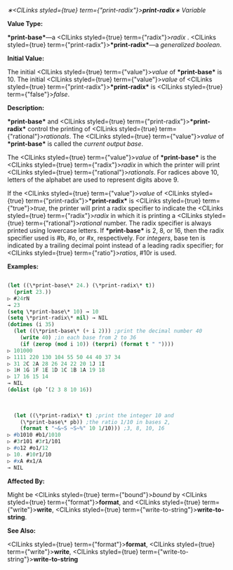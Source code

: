 *∗<ClLinks styled={true} term={"print-radix"}><b>*print-radix*</b></ClLinks>∗ Variable* 



**Value Type:** 



**\*print-base\***—a <ClLinks styled={true} term={"radix"}><i>radix</i></ClLinks> . <ClLinks styled={true} term={"print-radix"}><b>\*print-radix\*</b></ClLinks>—a *generalized boolean*. 



**Initial Value:** 



The initial <ClLinks styled={true} term={"value"}><i>value</i></ClLinks> of **\*print-base\*** is 10. The initial <ClLinks styled={true} term={"value"}><i>value</i></ClLinks> of <ClLinks styled={true} term={"print-radix"}><b>\*print-radix\*</b></ClLinks> is <ClLinks styled={true} term={"false"}><i>false</i></ClLinks>. 



**Description:** 



**\*print-base\*** and <ClLinks styled={true} term={"print-radix"}><b>\*print-radix\*</b></ClLinks> control the printing of <ClLinks styled={true} term={"rational"}><i>rationals</i></ClLinks>. The <ClLinks styled={true} term={"value"}><i>value</i></ClLinks> of **\*print-base\*** is called the *current output base*. 



The <ClLinks styled={true} term={"value"}><i>value</i></ClLinks> of **\*print-base\*** is the <ClLinks styled={true} term={"radix"}><i>radix</i></ClLinks> in which the printer will print <ClLinks styled={true} term={"rational"}><i>rationals</i></ClLinks>. For radices above 10, letters of the alphabet are used to represent digits above 9. 



If the <ClLinks styled={true} term={"value"}><i>value</i></ClLinks> of <ClLinks styled={true} term={"print-radix"}><b>\*print-radix\*</b></ClLinks> is <ClLinks styled={true} term={"true"}><i>true</i></ClLinks>, the printer will print a radix specifier to indicate the <ClLinks styled={true} term={"radix"}><i>radix</i></ClLinks> in which it is printing a <ClLinks styled={true} term={"rational"}><i>rational</i></ClLinks> number. The radix specifier is always printed using lowercase letters. If **\*print-base\*** is 2, 8, or 16, then the radix specifier used is #b, #o, or #x, respectively. For *integers*, base ten is indicated by a trailing decimal point instead of a leading radix specifier; for <ClLinks styled={true} term={"ratio"}><i>ratios</i></ClLinks>, #10r is used. 



**Examples:**
```lisp

(let ((\*print-base\* 24.) (\*print-radix\* t)) 
  (print 23.)) 
▷ #24rN 
→ 23 
(setq \*print-base\* 10) → 10 
(setq \*print-radix\* nil) → NIL 
(dotimes (i 35) 
  (let ((\*print-base\* (+ i 2))) ;print the decimal number 40 
    (write 40) ;in each base from 2 to 36 
    (if (zerop (mod i 10)) (terpri) (format t " ")))) 
▷ 101000 
▷ 1111 220 130 104 55 50 44 40 37 34 
▷ 31 2C 2A 28 26 24 22 20 1J 1I 
▷ 1H 1G 1F 1E 1D 1C 1B 1A 19 18 
▷ 17 16 15 14 
→ NIL 
(dolist (pb ’(2 3 8 10 16)) 

  
  
  (let ((\*print-radix\* t) ;print the integer 10 and 
	(\*print-base\* pb)) ;the ratio 1/10 in bases 2, 
    (format t "~&~S ~S~%" 10 1/10))) ;3, 8, 10, 16 
▷ #b1010 #b1/1010 
▷ #3r101 #3r1/101 
▷ #o12 #o1/12 
▷ 10. #10r1/10 
▷ #xA #x1/A 
→ NIL 

```
**Affected By:** 



Might be <ClLinks styled={true} term={"bound"}><i>bound</i></ClLinks> by <ClLinks styled={true} term={"format"}><b>format</b></ClLinks>, and <ClLinks styled={true} term={"write"}><b>write</b></ClLinks>, <ClLinks styled={true} term={"write-to-string"}><b>write-to-string</b></ClLinks>. 



**See Also:** 



<ClLinks styled={true} term={"format"}><b>format</b></ClLinks>, <ClLinks styled={true} term={"write"}><b>write</b></ClLinks>, <ClLinks styled={true} term={"write-to-string"}><b>write-to-string</b></ClLinks> 



